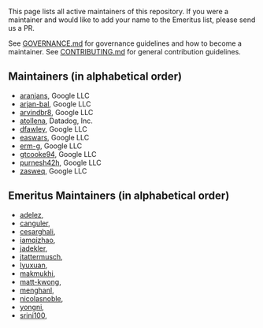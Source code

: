 This page lists all active maintainers of this repository. If you were a
maintainer and would like to add your name to the Emeritus list, please send us a
PR.

See [GOVERNANCE.md](https://github.com/grpc/grpc-community/blob/master/governance.md)
for governance guidelines and how to become a maintainer.
See [CONTRIBUTING.md](https://github.com/grpc/grpc-community/blob/master/CONTRIBUTING.md)
for general contribution guidelines.

## Maintainers (in alphabetical order)

- [aranjans](https://github.com/aranjans), Google LLC
- [arjan-bal](https://github.com/arjan-bal), Google LLC
- [arvindbr8](https://github.com/arvindbr8), Google LLC
- [atollena](https://github.com/atollena), Datadog, Inc.
- [dfawley](https://github.com/dfawley), Google LLC
- [easwars](https://github.com/easwars), Google LLC
- [erm-g](https://github.com/erm-g), Google LLC
- [gtcooke94](https://github.com/gtcooke94), Google LLC
- [purnesh42h](https://github.com/purnesh42h), Google LLC
- [zasweq](https://github.com/zasweq), Google LLC

## Emeritus Maintainers (in alphabetical order)
- [adelez](https://github.com/adelez),
- [canguler](https://github.com/canguler),
- [cesarghali](https://github.com/cesarghali),
- [iamqizhao](https://github.com/iamqizhao),
- [jadekler](https://github.com/jadekler),
- [jtattermusch](https://github.com/jtattermusch),
- [lyuxuan](https://github.com/lyuxuan),
- [makmukhi](https://github.com/makmukhi),
- [matt-kwong](https://github.com/matt-kwong),
- [menghanl](https://github.com/menghanl),
- [nicolasnoble](https://github.com/nicolasnoble),
- [yongni](https://github.com/yongni),
- [srini100](https://github.com/srini100),
